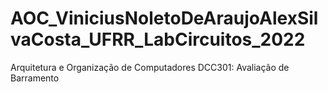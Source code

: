 # AOC_ViniciusNoletoDeAraujoAlexSilvaCosta_UFRR_LabCircuitos_2022
Arquitetura e Organização de Computadores DCC301: Avaliação de Barramento
